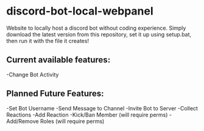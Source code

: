 # discord-bot-local-webpanel

Website to locally host a discord bot without coding experience.
Simply download the latest version from this repository, set it up using setup.bat, then run it with the file it creates!

## Current available features:

-Change Bot Activity

## Planned Future Features:

-Set Bot Username
-Send Message to Channel
-Invite Bot to Server
-Collect Reactions
-Add Reaction
-Kick/Ban Member (will require perms)
-Add/Remove Roles (will require perms)
